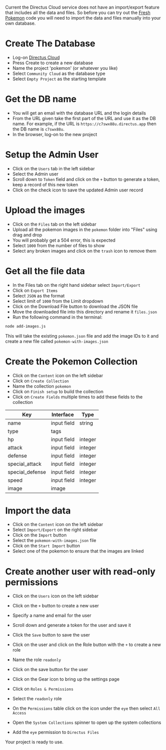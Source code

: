 Current the Directus Cloud service does not have an import/export feature that includes all the data and files. So before you can try out the [Fresh Pokemon](https://github.com/jherr/fresh-pokemon) code you will need to import the data and files manually into your own database.

# Create The Database

* Log-on [Directus Cloud](https://directus.cloud/)
* Press Create to create a new database
* Name the project 'pokemon' (or whatever you like)
* Select `Community Cloud` as the database type
* Select `Empty Project` as the starting template

# Get the DB name

* You will get an email with the database URL and the login details
* From the URL given take the first part of the URL and use it as the DB name. For example, if the URL is `https://c7swx88u.directus.app` then the DB name is `c7swx88u`.
* In the browser, log-on to the new project

# Setup the Admin User

* Click on the `Users` tab in the left sidebar
* Select the Admin user
* Scroll down to `Token` field and click on the `+` button to generate a token, keep a record of this new token
* Click on the check icon to save the updated Admin user record

# Upload the images

* Click on the `Files` tab on the left sidebar
* Upload all the pokemon images in the `pokemon` folder into "Files" using drag and drop
* You will probably get a 504 error, this is expected
* Select `1000` from the number of files to show
* Select any broken images and click on the `trash` icon to remove them

# Get all the file data

* In the Files tab on the right hand sidebar select `Import/Export`
* Click on `Export Items`
* Select `JSON` as the format
* Select limit of `1000` from the Limit dropdown
* Click on the Download File button to download the JSON file
* Move the downloaded file into this directory and rename it `files.json`
* Run the following command in the terminal:

```sh
node add-images.js
```

This will take the existing `pokemon.json` file and add the image IDs to it and create a new file called `pokemon-with-images.json`

# Create the Pokemon Collection

* Click on the `Content` icon on the left sidebar
* Click on `Create Collection`
* Name the collection `pokemon`
* Click on `Finish setup` to build the collection
* Click on `Create Fields` multiple times to add these fields to the collection

| Key | Interface | Type |
|------|------|------|
| name | input field | string |
| type | tags | |
| hp | input field | integer |
| attack | input field |integer |
| defense | input field | integer |
| special_attack | input field | integer |
| special_defense | input field | integer |
| speed | input field | integer |
| image | image | |

# Import the data

* Click on the `Content` icon on the left sidebar
* Select `Import/Export` on the right sidebar
* Click on the `Import` button
* Select the `pokemon-with-images.json` file
* Click on the `Start Import` button
* Select one of the pokemon to ensure that the images are linked

# Create another user with read-only permissions

* Click on the `Users` icon on the left sidebar
* Click on the `+` button to create a new user
* Specify a name and email for the user
* Scroll down and generate a token for the user and save it

* Click the `Save` button to save the user
* Click on the user and click on the Role button with the `+` to create a new role
* Name the role `readonly`
* Click on the save button for the user

* Click on the Gear icon to bring up the settings page
* Click on `Roles & Permissions`
* Select the `readonly` role
* On the `Permissions` table click on the icon under the `eye` then select `All Access`
* Open the `System Collections` spinner to open up the system collections
* Add the `eye` permission to `Directus Files`

Your project is ready to use.
